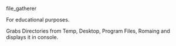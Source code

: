 file_gatherer

For educational purposes.

Grabs Directories from Temp, Desktop, Program Files, Romaing and displays it in console.
